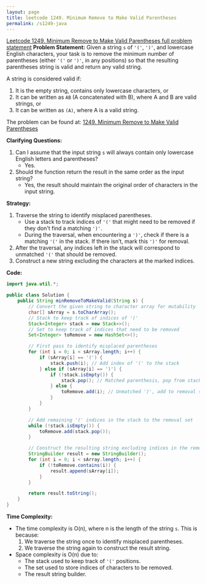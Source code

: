 ```yaml
---
layout: page
title: leetcode 1249. Minimum Remove to Make Valid Parentheses
permalink: /s1249-java
---
```

[Leetcode 1249. Minimum Remove to Make Valid Parentheses full problem statement](https://algoadvance.github.io/algoadvance/l1249)
**Problem Statement:**
Given a string `s` of `'('`, `')'`, and lowercase English characters, your task is to remove the minimum number of parentheses (either `'('` or `')'`, in any positions) so that the resulting parentheses string is valid and return any valid string.

A string is considered valid if:
1. It is the empty string, contains only lowercase characters, or
2. It can be written as `AB` (A concatenated with B), where A and B are valid strings, or
3. It can be written as `(A)`, where A is a valid string.

The problem can be found at: [1249. Minimum Remove to Make Valid Parentheses](https://leetcode.com/problems/minimum-remove-to-make-valid-parentheses/)

**Clarifying Questions:**
1. Can I assume that the input string `s` will always contain only lowercase English letters and parentheses?
   - Yes.
2. Should the function return the result in the same order as the input string?
   - Yes, the result should maintain the original order of characters in the input string.

**Strategy:**
1. Traverse the string to identify misplaced parentheses.
   - Use a stack to track indices of `'('` that might need to be removed if they don't find a matching `')'`.
   - During the traversal, when encountering a `')'`, check if there is a matching `'('` in the stack. If there isn’t, mark this `')'` for removal.
2. After the traversal, any indices left in the stack will correspond to unmatched `'('` that should be removed.
3. Construct a new string excluding the characters at the marked indices.

**Code:** 

```java
import java.util.*;

public class Solution {
    public String minRemoveToMakeValid(String s) {
        // Convert the given string to character array for mutability
        char[] sArray = s.toCharArray();
        // Stack to keep track of indices of '('
        Stack<Integer> stack = new Stack<>();
        // Set to keep track of indices that need to be removed
        Set<Integer> toRemove = new HashSet<>();

        // First pass to identify misplaced parentheses
        for (int i = 0; i < sArray.length; i++) {
            if (sArray[i] == '(') {
                stack.push(i); // Add index of '(' to the stack
            } else if (sArray[i] == ')') {
                if (!stack.isEmpty()) {
                    stack.pop(); // Matched parenthesis, pop from stack
                } else {
                    toRemove.add(i); // Unmatched ')', add to removal set
                }
            }
        }

        // Add remaining '(' indices in the stack to the removal set
        while (!stack.isEmpty()) {
            toRemove.add(stack.pop());
        }

        // Construct the resulting string excluding indices in the removal set
        StringBuilder result = new StringBuilder();
        for (int i = 0; i < sArray.length; i++) {
            if (!toRemove.contains(i)) {
                result.append(sArray[i]);
            }
        }

        return result.toString();
    }
}
```

**Time Complexity:**
- The time complexity is O(n), where n is the length of the string `s`. This is because:
  1. We traverse the string once to identify misplaced parentheses.
  2. We traverse the string again to construct the result string.
- Space complexity is O(n) due to:
  - The stack used to keep track of `'('` positions.
  - The set used to store indices of characters to be removed.
  - The result string builder.